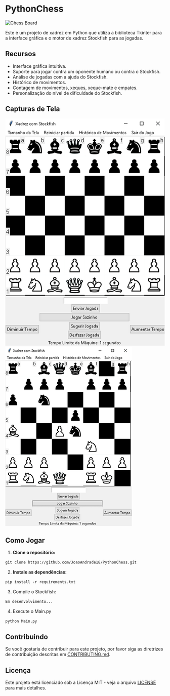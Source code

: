 # PythonChess

![Chess Board](src/images/logo.png)

Este é um projeto de xadrez em Python que utiliza a biblioteca Tkinter para a interface gráfica e o motor de xadrez Stockfish para as jogadas.

## Recursos

- Interface gráfica intuitiva.
- Suporte para jogar contra um oponente humano ou contra o Stockfish.
- Análise de jogadas com a ajuda do Stockfish.
- Histórico de movimentos.
- Contagem de movimentos, xeques, xeque-mate e empates.
- Personalização do nível de dificuldade do Stockfish.

## Capturas de Tela

![Captura de Tela 1](src/images/screenshot1.png)
![Captura de Tela 1](src/images/screenshot2.png)

## Como Jogar

1. **Clone o repositório:**

```markdown
git clone https://github.com/JoaoAndrade18/PythonChess.git
```

2. **Instale as dependências:**

```markdown
pip install -r requirements.txt
```

3. Compile o Stockfish:

```markdown
Em desenvolvimento...
```

4. Execute o Main.py

```markdown
python Main.py
```

## Contribuindo

Se você gostaria de contribuir para este projeto, por favor siga as diretrizes de contribuição descritas em [CONTRIBUTING.md](CONTRIBUTING.md).

## Licença

Este projeto está licenciado sob a Licença MIT - veja o arquivo [LICENSE](LICENSE) para mais detalhes.



